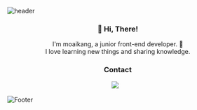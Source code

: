 ![header](https://capsule-render.vercel.app/api?type=wave&color=auto&height=300&section=header&text=moaikang&fontSize=90&animation=fadeIn)

<h3 align="center">👋 Hi, There!</h3>
<p align="center">
I'm moaikang, a junior front-end developer. 🌱 <br>
I love learning new things and sharing knowledge.
</p>

<h3 align="center">Contact</h3>
<p align="center">
  <a target="_blank" href="mailto:moaikang.dev@gmail.com?subject=Hello%20Ileri,%20From%20Github"><img src="https://img.shields.io/badge/gmail-%23D14836.svg?&style=flat-square&logo=gmail&logoColor=white" /></a>&nbsp;&nbsp;&nbsp;
</p>

![Footer](https://capsule-render.vercel.app/api?type=wave&color=auto&height=300&section=footer&fontSize=90&animation=fadeIn)
